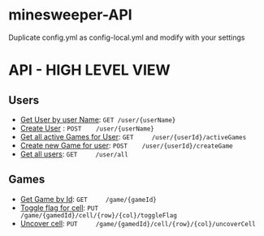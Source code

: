 # minesweeper-API

Duplicate config.yml as config-local.yml and modify with your settings

# API - HIGH LEVEL VIEW

## Users

* [Get User by user Name](doc/minesweeper-API.md#get-user-by-user-name): `GET /user/{userName}` 
* [Create User](doc/minesweeper-API.md#create-user)                    : `POST    /user/{userName}` 
* [Get all active Games for User](doc/minesweeper-API.md#get-all-active-games-for-user):  `GET     /user/{userId}/activeGames` 
* [Create new Game for user](doc/minesweeper-API.md#create-new-game-for-user):     `POST    /user/{userId}/createGame` 
* [Get all users](doc/minesweeper-API.md#get-all-users):                     `GET     /user/all` 

## Games
* [Get Game by Id](doc/minesweeper-API.md#get-game-by-id): `GET     /game/{gameId}`
* [Toggle flag for cell](doc/minesweeper-API.md#toggle-flag-for-cell): `PUT     /game/{gamedId}/cell/{row}/{col}/toggleFlag`
* [Uncover cell](doc/minesweeper-API.md#uncover-cell): `PUT     /game/{gamedId}/cell/{row}/{col}/uncoverCell`
    